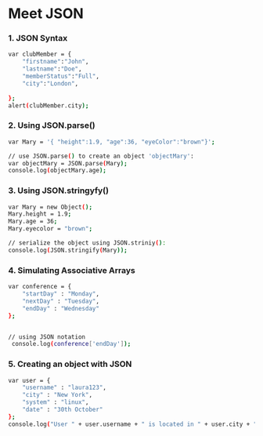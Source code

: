 # Meet JSON


### 1. JSON Syntax
```sh
var clubMember = {
    "firstname":"John",
    "lastname":"Doe",
    "memberStatus":"Full",
    "city":"London",
    
};
alert(clubMember.city);
```

### 2. Using JSON.parse()

```sh
var Mary = '{ "height":1.9, "age":36, "eyeColor":"brown"}';

// use JSON.parse() to create an object 'objectMary':
var objectMary = JSON.parse(Mary);
console.log(objectMary.age);
```

### 3. Using JSON.stringyfy()

```sh
var Mary = new Object();
Mary.height = 1.9;
Mary.age = 36;
Mary.eyecolor = "brown";

// serialize the object using JSON.striniy():
console.log(JSON.stringify(Mary));
```


### 4. Simulating Associative Arrays


```sh
var conference = {
    "startDay" : "Monday",
    "nextDay" : "Tuesday",
    "endDay" : "Wednesday"
};


// using JSON notation
 console.log(conference['endDay']);
```

### 5.  Creating an object with JSON

```sh
var user = {
    "username" : "laura123",
    "city" : "New York",
    "system" : "linux",
    "date" : "30th October"
};
console.log("User " + user.username + " is located in " + user.city + "  uses " + user.system + " and date " + user.date);
```

